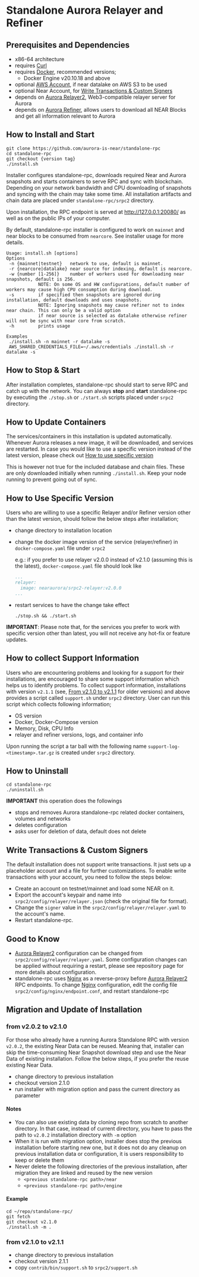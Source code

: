 Standalone Aurora Relayer and Refiner
=

## Prerequisites and Dependencies
* x86-64 architecture
* requires [Curl]
* requires [Docker], recommended versions;
  * Docker Engine v20.10.18 and above
* optional [AWS Account], if near datalake on AWS S3 to be used
* optional Near Account, for [Write Transactions & Custom Signers]
* depends on [Aurora Relayer2], Web3-compatible relayer server for Aurora
* depends on [Aurora Refiner], allows users to download all NEAR Blocks and get all information relevant to Aurora

## How to Install and Start
```shell
git clone https://github.com/aurora-is-near/standalone-rpc
cd standalone-rpc
git checkout {version tag}
./install.sh
```

Installer configures standalone-rpc, downloads required Near and Aurora snapshots and starts containers to serve RPC 
and sync with blockchain. Depending on your network bandwidth and CPU downloading of snapshots and syncing with the 
chain may take some time. All installation artifacts and chain data are placed under `standalone-rpc/srpc2` directory.

Upon installation, the RPC endpoint is served at http://127.0.0.1:20080/ as well as on the public IPs of your computer.

By default, standalone-rpc installer is configured to work on `mainnet` and near blocks to be consumed from `nearcore`. See installer usage for more details.

```shell
Usage: install.sh [options]
Options
 -n {mainnet|testnet}	network to use, default is mainnet.
 -r {nearcore|datalake}	near source for indexing, default is nearcore.
 -w {number [1-256]}	number of workers used for downloading near snapshots, default is 256.
			NOTE: On some OS and HW configurations, default number of workers may cause high CPU consumption during download.
 -s			if specified then snapshots are ignored during installation, default downloads and uses snapshots.
			NOTE: Ignoring snapshots may cause refiner not to index near chain. This can only be a valid option
			if near source is selected as datalake otherwise refiner will not be sync with near core from scratch.
 -h			prints usage
			
Examples
 ./install.sh -n mainnet -r datalake -s
 AWS_SHARED_CREDENTIALS_FILE=~/.aws/credentials ./install.sh -r datalake -s
```

## How to Stop & Start
After installation completes, standalone-rpc should start to serve RPC and catch up with the network. You can always 
**stop** and **start** standalone-rpc by executing the `./stop.sh` or `./start.sh` scripts placed under `srpc2` directory.

## How to Update Containers
The services/containers in this installation is updated automatically. Whenever Aurora releases a new image, it will be downloaded, and services are restarted. In case you would like to use a
specific version instead of the latest version, please check out [How to use specific version]

This is however not true for the included database and chain files. These are only downloaded initially when running `./install.sh`. Keep your node running to prevent going out of sync.

## How to Use Specific Version
Users who are willing to use a specific Relayer and/or Refiner version other than the latest version, should follow the below steps after installation;
* change directory to installation location
* change the docker image version of the service (relayer/refiner) in `docker-compose.yaml` file under `srpc2`

  e.g.: if you prefer to use relayer v2.0.0 instead of v2.1.0 (assuming this is the latest), `docker-compose.yaml` file should look like
  ```yaml
  ...
  relayer:
    image: nearaurora/srpc2-relayer:v2.0.0
  ...
  ```
* restart services to have the change take effect
  ```shell
  ./stop.sh && ./start.sh
  ```
  
**IMPORTANT**: Please note that, for the services you prefer to work with specific version other than latest, you will not receive any hot-fix or feature updates.

## How to collect Support Information
Users who are encountering problems and looking for a support for their installations, are encouraged to share some support information which helps us to identify problems. 
To collect support information, installations with version `v2.1.1` (see, [From v2.1.0 to v2.1.1] for older versions) and above provides a script called `support.sh` under `srpc2` directory. User can run this script which collects following information;
* OS version
* Docker, Docker-Compose version
* Memory, Disk, CPU Info
* relayer and refiner versions, logs, and container info

Upon running the script a tar ball with the following name `support-log-<timestamp>.tar.gz` is created under `srpc2` directory. 

## How to Uninstall
```shell
cd standalone-rpc
./uninstall.sh
```

**IMPORTANT** this operation does the followings
* stops and removes Aurora standalone-rpc related docker containers, volumes and networks
* deletes configuration
* asks user for deletion of data, default does not delete


## Write Transactions & Custom Signers
The default installation does not support write transactions. It just sets up a placeholder account and a file for 
further customizations. To enable write transactions with your account, you need to follow the steps below:
* Create an account on testnet/mainnet and load some NEAR on it.
* Export the account's keypair and name into `srpc2/config/relayer/relayer.json` (check the original file for format).
* Change the `signer` value in the `srpc2/config/relayer/relayer.yaml` to the account's name.
* Restart standalone-rpc.

## Good to Know 
* [Aurora Relayer2] configuration can be changed from `srpc2/config/relayer/relayer.yaml`. Some configuration changes can be applied without requiring a restart, please see repository page for more details about configuration.
* standalone-rpc uses [Nginx] as a reverse-proxy before [Aurora Relayer2] RPC endpoints. To change [Nginx] configuration, edit the config file `srpc2/config/nginx/endpoint.conf`, and restart standalone-rpc

## Migration and Update of Installation
### from v2.0.2 to v2.1.0
For those who already have a running Aurora Standalone RPC with version `v2.0.2`, the existing Near Data can be reused. 
Meaning that, installer can skip the time-consuming Near Snapshot download step and use the Near Data of existing installation.
Follow the below steps, if you prefer the reuse existing Near Data.
* change directory to previous installation
* checkout version 2.1.0
* run installer with migration option and pass the current directory as parameter
#### Notes
 * You can also use existing data by cloning repo from scratch to another directory. In that case, instead of current 
directory, you have to pass the path to `v2.0.2` installation directory with `-m` option  
 * When it is run with migration option, installer does stop the previous installation before starting new one, but it 
does not do any cleanup on previous installation data or configuration, it is users responsibility to keep or delete them
 * Never delete the following directories of the previous installation, after migration they are linked and reused by the 
new version
   * `<previous standalone-rpc path>/near`
   * `<previous standalone-rpc path>/engine`
#### Example
```shell
cd ~/repo/standalone-rpc/
git fetch
git checkout v2.1.0
./install.sh -m .
```

### from v2.1.0 to v2.1.1
* change directory to previous installation
* checkout version 2.1.1
* copy `contrib/bin/support.sh` to `srpc2/support.sh`

[Curl]: https://curl.se/
[Nginx]: https://www.nginx.com/
[Docker]: https://docs.docker.com/engine/install/
[Docker-Compose]: https://docs.docker.com/compose/install/
[AWS Account]: https://youtu.be/GsF7I93K-EQ?t=277
[Aurora Relayer2]: https://github.com/aurora-is-near/relayer2-public
[Aurora Refiner]: https://github.com/aurora-is-near/borealis-engine-lib
[Write Transactions & Custom Signers]: https://github.com/aurora-is-near/standalone-rpc#write-transactions--custom-signers
[From v2.1.0 to v2.1.1]: https://github.com/aurora-is-near/relayer2-public#from-v2.1.0-to-v2.1.1
[How to use specific version]: https://github.com/aurora-is-near/relayer2-public#how-to-use-specific-version
